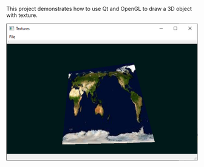 This project demonstrates how to use Qt and OpenGL to draw a 3D object with texture.

![Rectangle with texture](screenshot.png)